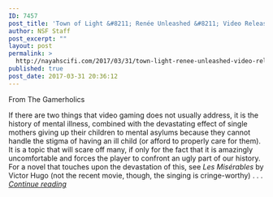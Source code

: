 ```yaml
---
ID: 7457
post_title: 'Town of Light &#8211; Renée Unleashed &#8211; Video Released Ahead of Console Launch'
author: NSF Staff
post_excerpt: ""
layout: post
permalink: >
  http://nayahscifi.com/2017/03/31/town-light-renee-unleashed-video-released-ahead-console-launch/
published: true
post_date: 2017-03-31 20:36:12
---
```

From The Gamerholics

If there are two things that video gaming does not usually address, it is the history of mental illness, combined with the devastating effect of single mothers giving up their children to mental asylums because they cannot handle the stigma of having an ill child (or afford to properly care for them). It is a topic that will scare off many, if only for the fact that it is amazingly uncomfortable and forces the player to confront an ugly part of our history. For a novel that touches upon the devastation of this, see <i>Les Misérables</i> by Victor Hugo (not the recent movie, though, the singing is cringe-worthy) . . . <a href="https://thegamerholics.com/town-of-light-renee-unleashed-video-released-ahead-of-console-launch/"><em>Continue reading</em></a>